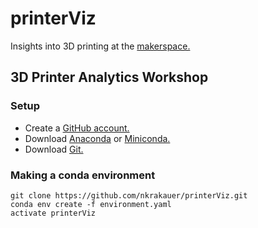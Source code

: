 # printerViz
Insights into 3D printing at the [makerspace.](https://making.engr.wisc.edu/)

## 3D Printer Analytics Workshop

### Setup
* Create a [GitHub account.](https://github.com)
* Download [Anaconda](https://www.anaconda.com/download/) or [Miniconda.](https://conda.io/miniconda.html)
* Download [Git.](https://git-scm.com/downloads)

### Making a conda environment
```
git clone https://github.com/nkrakauer/printerViz.git
conda env create -f environment.yaml
activate printerViz
```
